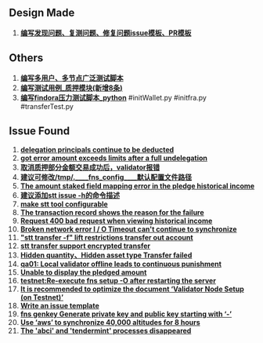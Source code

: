 ## Design Made
1. [**编写发现问题、复测问题、修复问题issue模板、PR模板**](https://github.com/FindoraNetwork/dev-grade/tree/FengJianGuang/FengJianGuang/2021/workspace)

## Others
1. [**编写多用户、多节点广泛测试脚本**](https://github.com/FindoraNetwork/dev-grade/blob/FengJianGuang/FengJianGuang/2021/workspace/stakingTest.sh)
2. [**编写测试用例_质押模块(新增8条)**](https://github.com/FindoraNetwork/dev-grade/blob/FengJianGuang/FengJianGuang/2021/workspace/findora%E6%B5%8B%E8%AF%95%E7%94%A8%E4%BE%8B.xlsx)
3. [**编写findora压力测试脚本_python**](https://github.com/FindoraNetwork/dev-grade/tree/FengJianGuang/FengJianGuang/2021/workspace)
    #initWallet.py
    #initfra.py
    #transferTest.py



## Issue Found
1. [**delegation principals continue to be deducted**](https://github.com/FindoraNetwork/platform/issues/268)
2. [**got error amount exceeds limits after a full undelegation**](https://github.com/FindoraNetwork/platform/issues/269)
3. [**取消质押部分金额交易成功后，validator报错**](https://github.com/FindoraNetwork/platform/issues/270)
4. [**建议可修改/tmp/.____fns_config____默认配置文件路径**](https://github.com/FindoraNetwork/platform/issues/277)
5. [**The amount staked field mapping error in the pledge historical income**](https://github.com/FindoraNetwork/findora-electron-wallet/issues/109)
6. [**建议添加stt issue -h的命令描述**](https://github.com/FindoraNetwork/platform/issues/280)
7. [**make stt tool configurable**](https://github.com/FindoraNetwork/platform/issues/283)
8. [**The transaction record shows the reason for the failure**](https://github.com/FindoraNetwork/findora-electron-wallet/issues/113)
9. [**Request 400 bad request when viewing historical income**](https://github.com/FindoraNetwork/platform/issues/297)
10. [**Broken network error I / O Timeout can't continue to synchronize**](https://github.com/FindoraNetwork/platform/issues/301)
11. [**"stt transfer -f" lift restrictions transfer out account**](https://github.com/FindoraNetwork/platform/issues/310)
12. [**stt transfer support encrypted transfer**](https://github.com/FindoraNetwork/platform/issues/311)
13. [**Hidden quantity、Hidden asset type Transfer failed**](https://github.com/FindoraNetwork/findora-electron-wallet/issues/117)
14. [**qa01: Local validator offline leads to continuous punishment**](https://github.com/FindoraNetwork/platform/issues/336)
15. [**Unable to display the pledged amount**](https://github.com/FindoraNetwork/findora-electron-wallet/issues/118)
16. [**testnet:Re-execute fns setup -O <Path to the mnemonic of your node> after restarting the server**](https://github.com/FindoraNetwork/platform/issues/342)
17. [**It is recommended to optimize the document ‘Validator Node Setup (on Testnet)’**](https://github.com/FindoraNetwork/platform/issues/343)
18. [**Write an issue template**](https://github.com/FindoraNetwork/platform/issues/345)
19. [**fns genkey Generate private key and public key starting with ‘-’**](https://github.com/FindoraNetwork/platform/issues/350)
20. [**Use ‘aws’ to synchronize 40,000 altitudes for 8 hours**](https://github.com/FindoraNetwork/platform/issues/379)
21. [**The 'abci' and 'tendermint' processes disappeared**](https://github.com/FindoraNetwork/platform/issues/381)